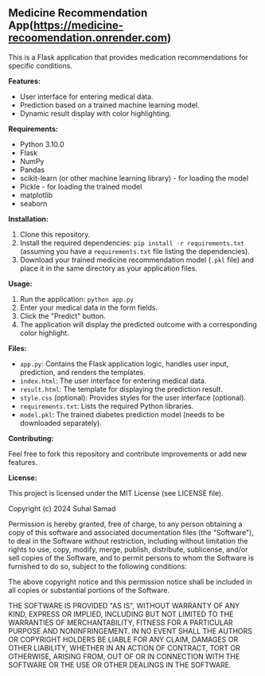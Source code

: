 ## Medicine Recommendation App(https://medicine-recoomendation.onrender.com)

This is a Flask application that provides medication recommendations for specific conditions.

**Features:**

* User interface for entering medical data.
* Prediction based on a trained machine learning model.
* Dynamic result display with color highlighting.

**Requirements:**

* Python 3.10.0
* Flask
* NumPy
* Pandas
* scikit-learn (or other machine learning library) - for loading the model
* Pickle - for loading the trained model
* matplotlib
* seaborn
  

**Installation:**

1. Clone this repository.
2. Install the required dependencies: `pip install -r requirements.txt` (assuming you have a `requirements.txt` file listing the dependencies).
3. Download your trained medicine recommendation model (`.pkl` file) and place it in the same directory as your application files.

**Usage:**

1. Run the application: `python app.py`
3. Enter your medical data in the form fields.
4. Click the "Predict" button.
5. The application will display the predicted outcome with a corresponding color highlight.

**Files:**

* `app.py`: Contains the Flask application logic, handles user input, prediction, and renders the templates.
* `index.html`: The user interface for entering medical data.
* `result.html`: The template for displaying the prediction result.
* `style.css` (optional): Provides styles for the user interface (optional).
* `requirements.txt`: Lists the required Python libraries.
* `model.pkl`: The trained diabetes prediction model (needs to be downloaded separately).

**Contributing:**

Feel free to fork this repository and contribute improvements or add new features. 

**License:**

This project is licensed under the MIT License (see LICENSE file).

Copyright (c) 2024 Suhal Samad

Permission is hereby granted, free of charge, to any person obtaining a copy
of this software and associated documentation files (the "Software"), to deal
in the Software without restriction, including without limitation the rights
to use, copy, modify, merge, publish, distribute, sublicense, and/or sell
copies of the Software, and to permit persons to whom the Software is
furnished to do so, subject to the following conditions:

The above copyright notice and this permission notice shall be included in all
copies or substantial portions of the Software.

THE SOFTWARE IS PROVIDED "AS IS", WITHOUT WARRANTY OF ANY KIND, EXPRESS OR
IMPLIED, INCLUDING BUT NOT LIMITED TO THE WARRANTIES OF MERCHANTABILITY,
FITNESS FOR A PARTICULAR PURPOSE AND NONINFRINGEMENT. IN NO EVENT SHALL THE
AUTHORS OR COPYRIGHT HOLDERS BE LIABLE FOR ANY CLAIM, DAMAGES OR OTHER
LIABILITY, WHETHER IN AN ACTION OF CONTRACT, TORT OR OTHERWISE, ARISING FROM,
OUT OF OR IN CONNECTION WITH THE SOFTWARE OR THE USE OR OTHER DEALINGS IN THE
SOFTWARE.
